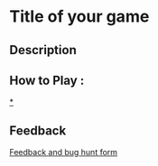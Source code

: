 # Title of your game

## Description

## How to Play :
[*](my_game.zip)
## Feedback
[Feedback and bug hunt form](https://docs.google.com/forms/d/e/1FAIpQLSfpA_Q-ZMYfdleAoTn1cGGwvvBMwSNhgCSpfj_o8AhDnd_pDw/viewform?usp=sf_link)
